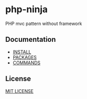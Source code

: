 # php-ninja

PHP mvc pattern without framework

## Documentation

- [INSTALL](INSTALL.md)
- [PACKAGES](PACKAGES.md)
- [COMMANDS](COMMANDS.md)

## License

[MIT LICENSE](LICENSE)